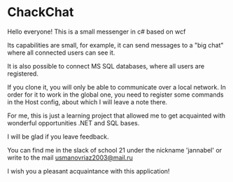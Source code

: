# ChackChat

Hello everyone! This is a small messenger in c# based on wcf

Its capabilities are small, for example, it can send messages to a "big chat" where all connected users can see it.

It is also possible to connect MS SQL databases, where all users are registered.

If you clone it, you will only be able to communicate over a local network. In order for it to work in the global one, you need to register some commands in the Host config, about which I will leave a note there.

For me, this is just a learning project that allowed me to get acquainted with wonderful opportunities .NET and SQL bases.

I will be glad if you leave feedback.

You can find me in the slack of school 21 under the nickname 'jannabel' or write to the mail usmanovriaz2003@mail.ru

I wish you a pleasant acquaintance with this application!
